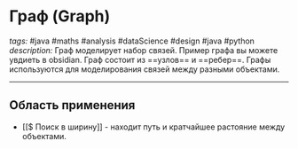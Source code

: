 # Граф (Graph)
*tags:* #java #maths #analysis #dataScience #design #java #python 
*description:* Граф моделирует набор связей. Пример графа вы можете увдиеть в obsidian. Граф состоит из ==узлов== и ==ребер==. Графы используются для моделирования связей между разными объектами.

---

## Область применения
- [[$ Поиск в ширину]] - находит путь и кратчайшее растояние между объектами.
